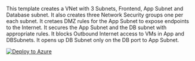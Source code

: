 This template creates a VNet with 3 Subnets, Frontend, App Subnet and Database subnet. It also creates three Network Security groups one per each subnet. It cretaes DMZ rules for the App Subnet to expose endpoints to the Internet. It secures the App Subnet and the DB subnet with appropriate rules. It blocks Outbound Internet access to VMs in App and DBSubnets. It opens up DB Subnet only on the DB port to App Subnet.

[![Deploy to Azure](http://azuredeploy.net/deploybutton.png)](https://azuredeploy.net/)